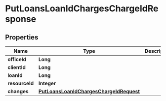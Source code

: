 
# PutLoansLoanIdChargesChargeIdResponse

## Properties
Name | Type | Description | Notes
------------ | ------------- | ------------- | -------------
**officeId** | **Long** |  |  [optional]
**clientId** | **Long** |  |  [optional]
**loanId** | **Long** |  |  [optional]
**resourceId** | **Integer** |  |  [optional]
**changes** | [**PutLoansLoanIdChargesChargeIdRequest**](PutLoansLoanIdChargesChargeIdRequest.md) |  |  [optional]



